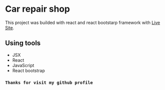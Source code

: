 # Car repair shop

This project was builded with react and react bootstarp framework with [Live Site](https://car-repair-center.web.app/).

## Using tools
- JSX
- React
- JavaScript
- React bootstrap


### `Thanks for visit my github profile`
